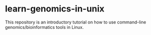 # learn-genomics-in-unix
This repository is an introductory tutorial on how to use command-line genomics/bioinformatics tools in Linux.
